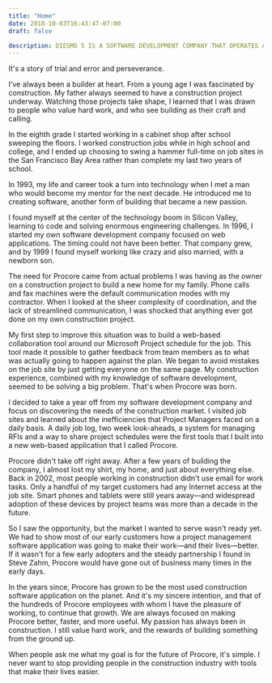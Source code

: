 ```yaml
---
title: "Home"
date: 2018-10-03T16:43:47-07:00
draft: false

description: DIESMO 5 IS A SOFTWARE DEVELOPMENT COMPANY THAT OPERATES A DIGITAL DESIGN AGENCY FOR WEB & BRAND DESIGN & DEVELOPMENT, BUILDS & PROVIDES EDUCATIONAL PROGRAMMING MATERIALS FOR YOUNG ASPIRING CODERS, AND JOURNEYS ON ITS OWN VENTURES IN MOBILE APP DEVELOPMENT, GAME DEVELOPMENT, INTERNET OF THINGS, VIRTUAL REALITY AND VOICE.  
---
```

It's a story of trial and error and perseverance.

I've always been a builder at heart. From a young age I was fascinated by construction. My father always seemed to have a construction project underway. Watching those projects take shape, I learned that I was drawn to people who value hard work, and who see building as their craft and calling.

In the eighth grade I started working in a cabinet shop after school sweeping the floors. I worked construction jobs while in high school and college, and I ended up choosing to swing a hammer full-time on job sites in the San Francisco Bay Area rather than complete my last two years of school.

In 1993, my life and career took a turn into technology when I met a man who would become my mentor for the next decade. He introduced me to creating software, another form of building that became a new passion.

I found myself at the center of the technology boom in Silicon Valley, learning to code and solving enormous engineering challenges. In 1996, I started my own software development company focused on web applications. The timing could not have been better. That company grew, and by 1999 I found myself working like crazy and also married, with a newborn son.

The need for Procore came from actual problems I was having as the owner on a construction project to build a new home for my family. Phone calls and fax machines were the default communication modes with my contractor. When I looked at the sheer complexity of coordination, and the lack of streamlined communication, I was shocked that anything ever got done on my own construction project.

My first step to improve this situation was to build a web-based collaboration tool around our Microsoft Project schedule for the job. This tool made it possible to gather feedback from team members as to what was actually going to happen against the plan. We began to avoid mistakes on the job site by just getting everyone on the same page. My construction experience, combined with my knowledge of software development, seemed to be solving a big problem. That's when Procore was born.

I decided to take a year off from my software development company and focus on discovering the needs of the construction market. I visited job sites and learned about the inefficiencies that Project Managers faced on a daily basis. A daily job log, two week look-aheads, a system for managing RFIs and a way to share project schedules were the first tools that I built into a new web-based application that I called Procore.

Procore didn't take off right away. After a few years of building the company, I almost lost my shirt, my home, and just about everything else. Back in 2002, most people working in construction didn't use email for work tasks. Only a handful of my target customers had any Internet access at the job site. Smart phones and tablets were still years away—and widespread adoption of these devices by project teams was more than a decade in the future.

So I saw the opportunity, but the market I wanted to serve wasn't ready yet. We had to show most of our early customers how a project management software application was going to make their work—and their lives—better. If it wasn't for a few early adopters and the steady partnership I found in Steve Zahm, Procore would have gone out of business many times in the early days.

In the years since, Procore has grown to be the most used construction software application on the planet. And it's my sincere intention, and that of the hundreds of Procore employees with whom I have the pleasure of working, to continue that growth. We are always focused on making Procore better, faster, and more useful. My passion has always been in construction. I still value hard work, and the rewards of building something from the ground up.

When people ask me what my goal is for the future of Procore, it's simple. I never want to stop providing people in the construction industry with tools that make their lives easier.
